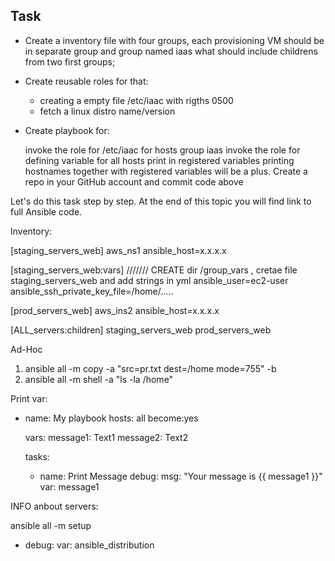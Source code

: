 ## Task

- Create a inventory file with four groups, each provisioning VM should be in separate group and group named iaas what should include childrens from two first groups;
- Create reusable roles for that:
    - creating a empty file /etc/iaac with rigths 0500
    - fetch a linux distro name/version

- Create playbook for:

    invoke the role for /etc/iaac for hosts group iaas
    invoke the role for defining variable for all hosts
    print in registered variables
    printing hostnames together with registered variables will be a plus.
    Create a repo in your GitHub account and commit code above

Let's do this task step by step. At the end of this topic you will find link to full Ansible code.

Inventory:

[staging_servers_web]
aws_ns1 ansible_host=x.x.x.x

[staging_servers_web:vars]  /////// CREATE dir /group_vars , cretae file staging_servers_web and add strings in yml
ansible_user=ec2-user
ansible_ssh_private_key_file=/home/.....

[prod_servers_web]
aws_ins2 ansible_host=x.x.x.x


[ALL_servers:children]
staging_servers_web
prod_servers_web

Ad-Hoc

1. ansible all -m copy -a "src=pr.txt dest=/home mode=755" -b
2. ansible all -m shell -a "ls -la /home"

Print var:

- name: My playbook
  hosts: all
  become:yes
  
  vars:
    message1: Text1
    message2: Text2
    
  tasks:
  
  - name: Print Message
    debug:
      msg: "Your message is {{ message1 }}"
      var: message1

INFO anbout servers:

ansible all -m setup

- debug:
    var: ansible_distribution
